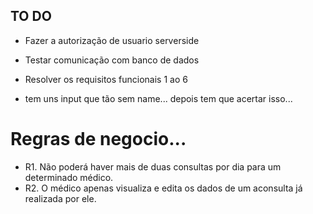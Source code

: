 ## TO DO
- Fazer a autorização de usuario serverside

- Testar comunicação com banco de dados

- Resolver os requisitos funcionais 1 ao 6

- tem uns input que tão sem name... depois tem que acertar isso...

# Regras de negocio...
- R1. Não poderá haver mais de duas consultas por dia para um determinado médico.
- R2. O médico apenas visualiza e edita os dados de um aconsulta já realizada por ele.

